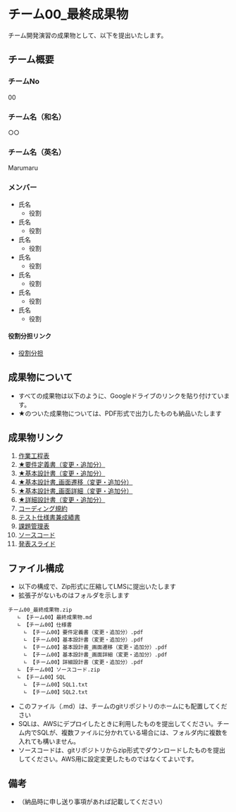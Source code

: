 # チーム00_最終成果物

チーム開発演習の成果物として、以下を提出いたします。

## チーム概要

### チームNo

00

### チーム名（和名）

○○

### チーム名（英名）

Marumaru

### メンバー

* 氏名
  * 役割
* 氏名
  * 役割
* 氏名
  * 役割
* 氏名
  * 役割
* 氏名
  * 役割
* 氏名
  * 役割
* 氏名
  * 役割

#### 役割分担リンク

* [役割分担](url)

## 成果物について

* すべての成果物は以下のように、Googleドライブのリンクを貼り付けています。
* ★のついた成果物については、PDF形式で出力したものも納品いたします


## 成果物リンク

1. [作業工程表](url)
1. [★要件定義書（変更・追加分）](url)
1. [★基本設計書（変更・追加分）](url)
1. [★基本設計書_画面遷移（変更・追加分）](url)
1. [★基本設計書_画面詳細（変更・追加分）](url)
1. [★詳細設計書（変更・追加分）](url)
1. [コーディング規約](url)
1. [テスト仕様書兼成績書](url)
1. [課題管理表](url)
1. [ソースコード](giturl)
1. [発表スライド](url)

## ファイル構成

* 以下の構成で、Zip形式に圧縮してLMSに提出いたします
* 拡張子がないものはフォルダを示します

```
チーム00_最終成果物.zip
   ∟ 【チーム00】最終成果物.md
   ∟ 【チーム00】仕様書
     ∟ 【チーム00】要件定義書（変更・追加分）.pdf
     ∟ 【チーム00】基本設計書（変更・追加分）.pdf
     ∟ 【チーム00】基本設計書_画面遷移（変更・追加分）.pdf
     ∟ 【チーム00】基本設計書_画面詳細（変更・追加分）.pdf
     ∟ 【チーム00】詳細設計書（変更・追加分）.pdf
   ∟ 【チーム00】ソースコード.zip
   ∟ 【チーム00】SQL
     ∟ 【チーム00】SQL1.txt
     ∟ 【チーム00】SQL2.txt

```

* このファイル（.md）は、チームのgitリポジトリのホームにも配置してください
* SQLは、AWSにデプロイしたときに利用したものを提出してください。チーム内でSQLが、複数ファイルに分かれている場合には、フォルダ内に複数を入れても構いません。
* ソースコードは、gitリポジトリからzip形式でダウンロードしたものを提出してください。AWS用に設定変更したものではなくてよいです。

## 備考

* （納品時に申し送り事項があれば記載してください）
